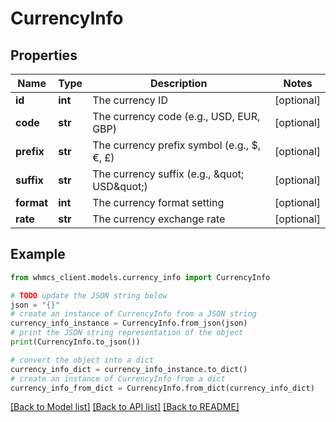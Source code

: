 # CurrencyInfo


## Properties

Name | Type | Description | Notes
------------ | ------------- | ------------- | -------------
**id** | **int** | The currency ID | [optional] 
**code** | **str** | The currency code (e.g., USD, EUR, GBP) | [optional] 
**prefix** | **str** | The currency prefix symbol (e.g., $, €, £) | [optional] 
**suffix** | **str** | The currency suffix (e.g., \&quot; USD\&quot;) | [optional] 
**format** | **int** | The currency format setting | [optional] 
**rate** | **str** | The currency exchange rate | [optional] 

## Example

```python
from whmcs_client.models.currency_info import CurrencyInfo

# TODO update the JSON string below
json = "{}"
# create an instance of CurrencyInfo from a JSON string
currency_info_instance = CurrencyInfo.from_json(json)
# print the JSON string representation of the object
print(CurrencyInfo.to_json())

# convert the object into a dict
currency_info_dict = currency_info_instance.to_dict()
# create an instance of CurrencyInfo from a dict
currency_info_from_dict = CurrencyInfo.from_dict(currency_info_dict)
```
[[Back to Model list]](../README.md#documentation-for-models) [[Back to API list]](../README.md#documentation-for-api-endpoints) [[Back to README]](../README.md)


